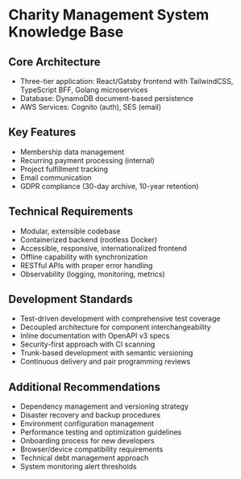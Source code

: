 
# Charity Management System Knowledge Base

## Core Architecture

* Three-tier application: React/Gatsby frontend with TailwindCSS, TypeScript BFF, Golang microservices
* Database: DynamoDB document-based persistence
* AWS Services: Cognito (auth), SES (email)

## Key Features

* Membership data management
* Recurring payment processing (internal)
* Project fulfillment tracking
* Email communication
* GDPR compliance (30-day archive, 10-year retention)

## Technical Requirements

* Modular, extensible codebase
* Containerized backend (rootless Docker)
* Accessible, responsive, internationalized frontend
* Offline capability with synchronization
* RESTful APIs with proper error handling
* Observability (logging, monitoring, metrics)

## Development Standards

* Test-driven development with comprehensive test coverage
* Decoupled architecture for component interchangeability
* Inline documentation with OpenAPI v3 specs
* Security-first approach with CI scanning
* Trunk-based development with semantic versioning
* Continuous delivery and pair programming reviews

## Additional Recommendations

* Dependency management and versioning strategy
* Disaster recovery and backup procedures
* Environment configuration management
* Performance testing and optimization guidelines
* Onboarding process for new developers
* Browser/device compatibility requirements
* Technical debt management approach
* System monitoring alert thresholds